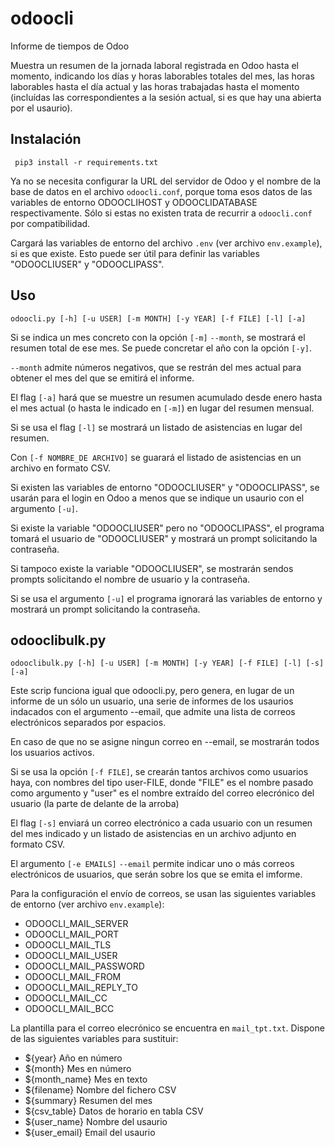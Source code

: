 # odoocli
Informe de tiempos de Odoo

Muestra un resumen de la jornada laboral registrada en Odoo hasta el momento,
indicando los días y horas laborables totales del mes, las horas laborables
hasta el día actual y las horas trabajadas hasta el momento (incluídas las
correspondientes a la sesión actual, si es que hay una abierta por el usaurio).


## Instalación
```
 pip3 install -r requirements.txt
```

Ya no se necesita configurar la URL del servidor de Odoo y el nombre de la base de
datos en el archivo `odoocli.conf`, porque toma esos datos de las variables de
entorno ODOOCLIHOST y ODOOCLIDATABASE respectivamente. Sólo si estas no existen
trata de recurrir a `odoocli.conf` por compatibilidad.

Cargará las variables de entorno del archivo `.env` (ver archivo `env.example`),
si es que existe. Esto puede ser útil para definir las variables "ODOOCLIUSER"
y "ODOOCLIPASS".


## Uso

```
odoocli.py [-h] [-u USER] [-m MONTH] [-y YEAR] [-f FILE] [-l] [-a]
```

Si se indica un mes concreto con la opción `[-m]` `--month`, se mostrará el resumen
total de ese mes. Se puede concretar el año con la opción `[-y]`.

`--month` admite números negativos, que se restrán del mes actual para obtener el
mes del que se emitirá el informe.

El flag `[-a]` hará que se muestre un resumen acumulado desde enero hasta el mes
actual (o hasta le indicado en `[-m]`) en lugar del resumen mensual. 

Si se usa el flag `[-l]` se mostrará un listado de asistencias en lugar del
resumen.

Con `[-f NOMBRE_DE ARCHIVO]` se guarará el listado de asistencias en un archivo
en formato CSV.

Si existen las variables de entorno "ODOOCLIUSER" y "ODOOCLIPASS", se usarán
para el login en Odoo a menos que se indique un usaurio con el argumento
`[-u]`.

Si existe la variable "ODOOCLIUSER" pero no "ODOOCLIPASS", el programa tomará
el usuario de "ODOOCLIUSER" y mostrará un prompt solicitando la contraseña.

Si tampoco existe la variable "ODOOCLIUSER", se mostrarán sendos prompts
solicitando el nombre de usuario y la contraseña.

Si se usa el argumento `[-u]` el programa ignorará las variables de entorno y
mostrará un prompt solicitando la contraseña.


## odooclibulk.py

```
odooclibulk.py [-h] [-u USER] [-m MONTH] [-y YEAR] [-f FILE] [-l] [-s] [-a]
```

Este scrip funciona igual que odoocli.py, pero genera, en lugar de un informe
de un sólo un usuario, una serie de informes de los usaurios indacados con el
argumento --email, que admite una lista de correos electrónicos separados
por espacios.

En caso de que no se asigne ningun correo en --email, se mostrarán todos los
usuarios activos.

Si se usa la opción `[-f FILE]`, se crearán tantos archivos como usuarios haya,
con nombres del tipo user-FILE, donde "FILE" es el nombre pasado como argumento
y "user" es el nombre extraído del correo elecrónico del usuario
(la parte de delante de la arroba) 

El flag `[-s]` enviará un correo electrónico a cada usuario con un resumen
del mes indicado  y un listado de asistencias en un archivo adjunto en formato CSV. 

El argumento `[-e EMAILS]` `--email` permite indicar uno o más correos electrónicos
de usuarios, que serán sobre los que se emita el imforme. 
 
Para la configuración el envío de correos, se usan las siguientes variables de entorno
(ver archivo `env.example`):

* ODOOCLI_MAIL_SERVER
* ODOOCLI_MAIL_PORT
* ODOOCLI_MAIL_TLS
* ODOOCLI_MAIL_USER
* ODOOCLI_MAIL_PASSWORD
* ODOOCLI_MAIL_FROM
* ODOOCLI_MAIL_REPLY_TO
* ODOOCLI_MAIL_CC
* ODOOCLI_MAIL_BCC

La plantilla para el correo elecrónico se encuentra en `mail_tpt.txt`.
Dispone de las siguientes variables para sustituir:

* ${year}
    Año en número
* ${month}
    Mes en número
* ${month_name}
    Mes en texto
* ${filename}
    Nombre del fichero CSV
* ${summary}
    Resumen del mes
* ${csv_table}
    Datos de horario en tabla CSV
* ${user_name}
    Nombre del usaurio
* ${user_email}
    Email del usaurio
